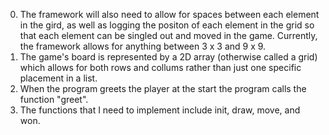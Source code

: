 0. The framework will also need to allow for spaces between each element in the gird, as well as logging the positon of each element in the grid so that each element can be singled out and moved in the game.
   Currently, the framework allows for anything between 3 x 3 and 9 x 9.
1. The game's board is represented by a 2D array (otherwise called a grid) which allows for both rows and collums rather than just one specific placement in a list.
2. When the program greets the player at the start the program calls the function "greet".
3. The functions that I need to implement include init, draw, move, and won.
